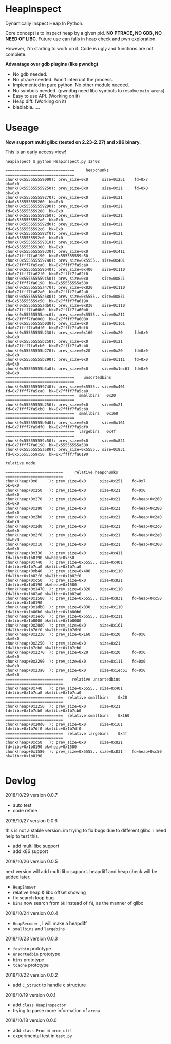 # HeapInspect

Dynamically Inspect Heap In Python.

Core concept is to inspect heap by a given pid. 
**NO PTRACE, NO GDB, NO NEED OF LIBC**. 
Future use can falls in heap check and pwn exploration.

However, I'm starting to work on it. Code is ugly and functions are not complete.

__Advantage over gdb plugins (like pwndbg)__

- No gdb needed. 
- No ptrace needed. Won't interrupt the process.
- Implemented in pure python. No other module needed.
- No symbols needed. (pwndbg need libc symbols to resolve `main_arena`)
- Easy to use API. (Working on it)
- Heap diff. (Working on it)
- blablabla......  

# Useage

__Now support multi glibc (tested on 2.23-2.27) and x86 binary.__


This is an early access view!

```raw
heapinspect $ python HeapInspect.py 12408

==============================     heapchunks     ==============================
chunk(0x555555559000): prev_size=0x0      size=0x251    fd=0x7             bk=0x0
chunk(0x555555559250): prev_size=0x0      size=0x21     fd=0x0             bk=0x0
chunk(0x555555559270): prev_size=0x0      size=0x21     fd=0x555555559260  bk=0x0
chunk(0x555555559290): prev_size=0x0      size=0x21     fd=0x555555559280  bk=0x0
chunk(0x5555555592b0): prev_size=0x0      size=0x21     fd=0x5555555592a0  bk=0x0
chunk(0x5555555592d0): prev_size=0x0      size=0x21     fd=0x5555555592c0  bk=0x0
chunk(0x5555555592f0): prev_size=0x0      size=0x21     fd=0x5555555592e0  bk=0x0
chunk(0x555555559310): prev_size=0x0      size=0x21     fd=0x555555559300  bk=0x0
chunk(0x555555559330): prev_size=0x0      size=0x411    fd=0x7ffff7fa6190  bk=0x555555559c50
chunk(0x555555559740): prev_size=0x5555.. size=0x401    fd=0x7ffff7fa5ca0  bk=0x7ffff7fa5ca0
chunk(0x555555559b40): prev_size=0x400    size=0x110    fd=0x7ffff7fa62f0  bk=0x7ffff7fa62f0
chunk(0x555555559c50): prev_size=0x0      size=0x821    fd=0x7ffff7fa6190  bk=0x55555555a580
chunk(0x55555555a470): prev_size=0x820    size=0x110    fd=0x7ffff7fa62a0  bk=0x7ffff7fa62a0
chunk(0x55555555a580): prev_size=0x5555.. size=0x831    fd=0x555555559c50  bk=0x7ffff7fa6190
chunk(0x55555555adb0): prev_size=0x830    size=0x110    fd=0x7ffff7fa60b0  bk=0x7ffff7fa60b0
chunk(0x55555555aec0): prev_size=0x5555.. size=0x211    fd=0x7ffff7fa6000  bk=0x7ffff7fa6000
chunk(0x55555555b0d0): prev_size=0x0      size=0x161    fd=0x7ffff7fa5df0  bk=0x7ffff7fa5df0
chunk(0x55555555b230): prev_size=0x160    size=0x20     fd=0x0             bk=0x0
chunk(0x55555555b250): prev_size=0x0      size=0x21     fd=0x7ffff7fa5cb0  bk=0x7ffff7fa5cb0
chunk(0x55555555b270): prev_size=0x20     size=0x20     fd=0x0             bk=0x0
chunk(0x55555555b290): prev_size=0x0      size=0x111    fd=0x0             bk=0x0
chunk(0x55555555b3a0): prev_size=0x0      size=0x1ec61  fd=0x0             bk=0x0
==============================    unsortedbins    ==============================
chunk(0x555555559740): prev_size=0x5555.. size=0x401    fd=0x7ffff7fa5ca0  bk=0x7ffff7fa5ca0
==============================  smallbins   0x20  ==============================
chunk(0x55555555b250): prev_size=0x0      size=0x21     fd=0x7ffff7fa5cb0  bk=0x7ffff7fa5cb0
==============================  smallbins   0x160 ==============================
chunk(0x55555555b0d0): prev_size=0x0      size=0x161    fd=0x7ffff7fa5df0  bk=0x7ffff7fa5df0
==============================  largebins   0x4f  ==============================
chunk(0x555555559c50): prev_size=0x0      size=0x821    fd=0x7ffff7fa6190  bk=0x55555555a580
chunk(0x55555555a580): prev_size=0x5555.. size=0x831    fd=0x555555559c50  bk=0x7ffff7fa6190

relative mode

=========================     relative heapchunks      =========================
chunk(heap+0x0     ): prev_size=0x0      size=0x251    fd=0x7           bk=0x0
chunk(heap+0x250   ): prev_size=0x0      size=0x21     fd=0x0           bk=0x0
chunk(heap+0x270   ): prev_size=0x0      size=0x21     fd=heap+0x260    bk=0x0
chunk(heap+0x290   ): prev_size=0x0      size=0x21     fd=heap+0x280    bk=0x0
chunk(heap+0x2b0   ): prev_size=0x0      size=0x21     fd=heap+0x2a0    bk=0x0
chunk(heap+0x2d0   ): prev_size=0x0      size=0x21     fd=heap+0x2c0    bk=0x0
chunk(heap+0x2f0   ): prev_size=0x0      size=0x21     fd=heap+0x2e0    bk=0x0
chunk(heap+0x310   ): prev_size=0x0      size=0x21     fd=heap+0x300    bk=0x0
chunk(heap+0x330   ): prev_size=0x0      size=0x411    fd=libc+0x1b8190 bk=heap+0xc50
chunk(heap+0x740   ): prev_size=0x5555.. size=0x401    fd=libc+0x1b7ca0 bk=libc+0x1b7ca0
chunk(heap+0xb40   ): prev_size=0x400    size=0x110    fd=libc+0x1b82f0 bk=libc+0x1b82f0
chunk(heap+0xc50   ): prev_size=0x0      size=0x821    fd=libc+0x1b8190 bk=heap+0x1580
chunk(heap+0x1470  ): prev_size=0x820    size=0x110    fd=libc+0x1b82a0 bk=libc+0x1b82a0
chunk(heap+0x1580  ): prev_size=0x5555.. size=0x831    fd=heap+0xc50    bk=libc+0x1b8190
chunk(heap+0x1db0  ): prev_size=0x830    size=0x110    fd=libc+0x1b80b0 bk=libc+0x1b80b0
chunk(heap+0x1ec0  ): prev_size=0x5555.. size=0x211    fd=libc+0x1b8000 bk=libc+0x1b8000
chunk(heap+0x20d0  ): prev_size=0x0      size=0x161    fd=libc+0x1b7df0 bk=libc+0x1b7df0
chunk(heap+0x2230  ): prev_size=0x160    size=0x20     fd=0x0           bk=0x0
chunk(heap+0x2250  ): prev_size=0x0      size=0x21     fd=libc+0x1b7cb0 bk=libc+0x1b7cb0
chunk(heap+0x2270  ): prev_size=0x20     size=0x20     fd=0x0           bk=0x0
chunk(heap+0x2290  ): prev_size=0x0      size=0x111    fd=0x0           bk=0x0
chunk(heap+0x23a0  ): prev_size=0x0      size=0x1ec61  fd=0x0           bk=0x0
=========================    relative unsortedbins     =========================
chunk(heap+0x740   ): prev_size=0x5555.. size=0x401    fd=libc+0x1b7ca0 bk=libc+0x1b7ca0
=========================  relative smallbins    0x20  =========================
chunk(heap+0x2250  ): prev_size=0x0      size=0x21     fd=libc+0x1b7cb0 bk=libc+0x1b7cb0
=========================  relative smallbins    0x160 =========================
chunk(heap+0x20d0  ): prev_size=0x0      size=0x161    fd=libc+0x1b7df0 bk=libc+0x1b7df0
=========================  relative largebins    0x4f  =========================
chunk(heap+0xc50   ): prev_size=0x0      size=0x821    fd=libc+0x1b8190 bk=heap+0x1580
chunk(heap+0x1580  ): prev_size=0x5555.. size=0x831    fd=heap+0xc50    bk=libc+0x1b8190


```


# Devlog

2018/10/29 version 0.0.7

- auto test
- code refine

2018/10/27 version 0.0.6

this is not a stable version. im trying to fix bugs due to different glibc. i need help to test this.

- add multi libc support
- add x86 support 

2018/10/26 version 0.0.5

next version will add multi libc support. heapdiff and heap check will be added later.

- `HeapShower`
- relative heap & libc offset showing
- fix search loop bug
- `bins` now search from `bk` instead of `fd`, as the manner of glibc

2018/10/24 version 0.0.4

- `HeapRecoder` , I will make a heapdiff
- `smallbins` and `largebins`

2018/10/23 version 0.0.3

- `fastbin` prototype
- `unsortedbin` prototype
- `bins` prototype
- `tcache` prototype

2018/10/22 version 0.0.2

- add `C_Struct` to handle c structure

2018/10/19 version 0.0.1

- add `class HeapInspector`
- trying to parse more information of `arena`

2018/10/18 version 0.0.0

- add `class Proc` in `proc_util`
- experimental test in `test.py`